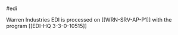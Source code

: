#edi 

Warren Industries EDI is processed on [[WRN-SRV-AP-P1]] with the program [[EDI-HQ 3-3-0-10515]]